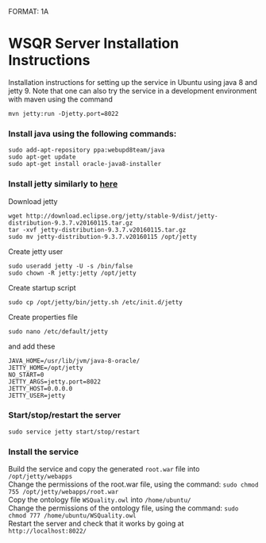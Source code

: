 FORMAT: 1A

# WSQR Server Installation Instructions
Installation instructions for setting up the service in Ubuntu using java 8 and jetty 9.
Note that one can also try the service in a development environment with maven using the command
```
mvn jetty:run -Djetty.port=8022
```

### Install java using the following commands:
```
sudo add-apt-repository ppa:webupd8team/java
sudo apt-get update
sudo apt-get install oracle-java8-installer
```

### Install jetty similarly to [here](http://www.ubuntugeek.com/install-jetty-9-java-servlet-engine-and-webserver-on-ubuntu-14-10-server.html)
Download jetty
```
wget http://download.eclipse.org/jetty/stable-9/dist/jetty-distribution-9.3.7.v20160115.tar.gz
tar -xvf jetty-distribution-9.3.7.v20160115.tar.gz 
sudo mv jetty-distribution-9.3.7.v20160115 /opt/jetty
```

Create jetty user
```
sudo useradd jetty -U -s /bin/false
sudo chown -R jetty:jetty /opt/jetty
```

Create startup script
```
sudo cp /opt/jetty/bin/jetty.sh /etc/init.d/jetty
```

Create properties file
```
sudo nano /etc/default/jetty
```
and add these
```
JAVA_HOME=/usr/lib/jvm/java-8-oracle/
JETTY_HOME=/opt/jetty
NO_START=0
JETTY_ARGS=jetty.port=8022
JETTY_HOST=0.0.0.0
JETTY_USER=jetty
```

### Start/stop/restart the server
```
sudo service jetty start/stop/restart
```

### Install the service
Build the service and copy the generated `root.war` file into `/opt/jetty/webapps`  
Change the permissions of the root.war file, using the command: `sudo chmod 755 /opt/jetty/webapps/root.war`  
Copy the ontology file `WSQuality.owl` into `/home/ubuntu/`  
Change the permissions of the ontology file, using the command: `sudo chmod 777 /home/ubuntu/WSQuality.owl`  
Restart the server and check that it works by going at `http://localhost:8022/`
